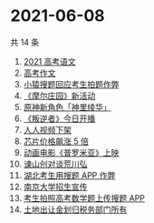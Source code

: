 # 2021-06-08

共 14 条

<!-- BEGIN -->
<!-- 最后更新时间 Tue Jun 08 2021 16:11:17 GMT+0800 (China Standard Time) -->

1. [2021 高考语文](https://www.zhihu.com/search?q=高考语文)
2. [高考作文](https://www.zhihu.com/search?q=高考作文)
3. [小猿搜题回应考生拍题作弊](https://www.zhihu.com/search?q=小猿搜题)
4. [《摩尔庄园》新活动](https://www.zhihu.com/search?q=摩尔庄园)
5. [原神新角色「神里绫华」](https://www.zhihu.com/search?q=原神)
6. [《叛逆者》今日开播](https://www.zhihu.com/search?q=叛逆者)
7. [人人视频下架](https://www.zhihu.com/search?q=人人视频)
8. [芯片价格飙涨 5 倍](https://www.zhihu.com/search?q=芯片)
9. [动画电影《普罗米亚》上映](https://www.zhihu.com/search?q=普罗米亚)
10. [谏山创对谈荒川弘](https://www.zhihu.com/search?q=谏山创)
11. [湖北考生用搜题 APP 作弊](https://www.zhihu.com/search?q=小猿搜题)
12. [南京大学招生宣传](https://www.zhihu.com/search?q=南京大学招生)
13. [考生拍照高考数学题上传搜题 APP](https://www.zhihu.com/search?q=小猿搜题)
14. [土地出让金划归税务部门所有](https://www.zhihu.com/search?q=土地出让金)

<!-- END -->
